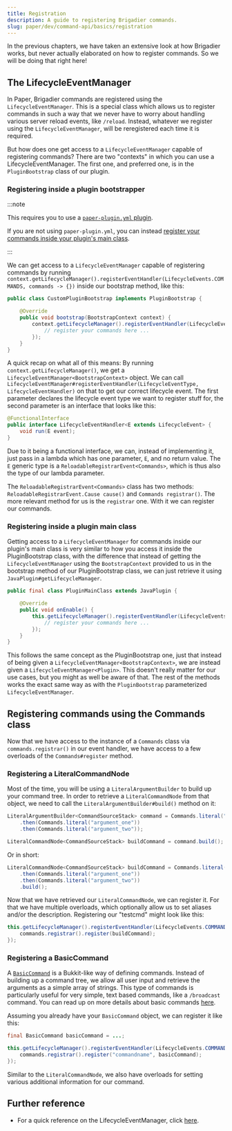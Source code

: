 ```yaml
---
title: Registration
description: A guide to registering Brigadier commands.
slug: paper/dev/command-api/basics/registration
---
```


In the previous chapters, we have taken an extensive look at how Brigadier works, but never actually elaborated on how to register commands. So we will be doing that right here!

## The LifecycleEventManager
In Paper, Brigadier commands are registered using the `LifecycleEventManager`. This is a special class which allows us to register commands in such a way that we never have to
worry about handling various server reload events, like `/reload`. Instead, whatever we register using the `LifecycleEventManager`, will be reregistered each time it is required.

But how does one get access to a `LifecycleEventManager` capable of registering commands? There are two "contexts" in which you can use a LifecycleEventManager. The first one,
and preferred one, is in the `PluginBootstrap` class of our plugin.

### Registering inside a plugin bootstrapper

:::note

This requires you to use a [`paper-plugin.yml` plugin](../../../getting-started/paper-plugins.mdx).

If you are not using `paper-plugin.yml`, you can instead [register your commands inside your plugin's main class](#registering-inside-a-plugin-main-class).

:::

We can get access to a `LifecycleEventManager` capable of registering commands by running `context.getLifecycleManager().registerEventHandler(LifecycleEvents.COMMANDS, commands -> {})`
inside our bootstrap method, like this:

```java title="CustomPluginBootstrap.java"
public class CustomPluginBootstrap implements PluginBootstrap {

    @Override
    public void bootstrap(BootstrapContext context) {
        context.getLifecycleManager().registerEventHandler(LifecycleEvents.COMMANDS, commands -> {
            // register your commands here ...
        });
    }
}
```

A quick recap on what all of this means:
By running `context.getLifecycleManager()`, we get a `LifecycleEventManager<BootstrapContext>` object. We can call
`LifecycleEventManager#registerEventHandler(LifecycleEventType, LifecycleEventHandler)` on that to get our correct lifecycle event. The first parameter declares
the lifecycle event type we want to register stuff for, the second parameter is an interface that looks like this:

```java
@FunctionalInterface
public interface LifecycleEventHandler<E extends LifecycleEvent> {
    void run(E event);
}
```

Due to it being a functional interface, we can, instead of implementing it, just pass in a lambda which has one parameter, `E`, and no return value. The `E` generic type is a
`ReloadableRegistrarEvent<Commands>`, which is thus also the type of our lambda parameter.

The `ReloadableRegistrarEvent<Commands>` class has two methods: `ReloadableRegistrarEvent.Cause cause()` and `Commands registrar()`. The more relevant method for us is
the `registrar` one. With it we can register our commands.


### Registering inside a plugin main class
Getting access to a `LifecycleEventManager` for commands inside our plugin's main class is very similar to how you access it inside the PluginBootstrap class, with the difference
that instead of getting the `LifecycleEventManager` using the `BootstrapContext` provided to us in the bootstrap method of our PluginBootstrap class, we can just retrieve it using
`JavaPlugin#getLifecycleManager`.

```java title="PluginMainClass.java"
public final class PluginMainClass extends JavaPlugin {

    @Override
    public void onEnable() {
        this.getLifecycleManager().registerEventHandler(LifecycleEvents.COMMANDS, commands -> {
            // register your commands here ...
        });
    }
}
```

This follows the same concept as the PluginBootstrap one, just that instead of being given a `LifecycleEventManager<BootstrapContext>`, we are instead given a
`LifecycleEventManager<Plugin>`. This doesn't really matter for our use cases, but you might as well be aware of that.
The rest of the methods works the exact same way as with the `PluginBootstrap` parameterized `LifecycleEventManager`.

## Registering commands using the Commands class
Now that we have access to the instance of a `Commands` class via `commands.registrar()` in our event handler, we have access to a few overloads of the `Commands#register`
method.

### Registering a LiteralCommandNode
Most of the time, you will be using a `LiteralArgumentBuilder` to build up your command tree. In order to retrieve a `LiteralCommandNode` from that object, we need to call the
`LiteralArgumentBuilder#build()` method on it:

```java
LiteralArgumentBuilder<CommandSourceStack> command = Commands.literal("testcmd")
    .then(Commands.literal("argument_one"))
    .then(Commands.literal("argument_two"));

LiteralCommandNode<CommandSourceStack> buildCommand = command.build();
```

Or in short:

```java
LiteralCommandNode<CommandSourceStack> buildCommand = Commands.literal("testcmd")
    .then(Commands.literal("argument_one"))
    .then(Commands.literal("argument_two"))
    .build();
```

Now that we have retrieved our `LiteralCommandNode`, we can register it. For that we have multiple overloads, which optionally allow us to set aliases and/or the description.
Registering our "testcmd" might look like this:

```java
this.getLifecycleManager().registerEventHandler(LifecycleEvents.COMMANDS, commands -> {
    commands.registrar().register(buildCommand);
});
```

### Registering a BasicCommand
A [`BasicCommand`](jd:paper:io.papermc.paper.command.brigadier.BasicCommand) is a Bukkit-like way of defining commands. Instead of building up a command tree,
we allow all user input and retrieve the arguments as a simple array of strings. This type of commands is particularly useful for very simple, text based commands,
like a `/broadcast` command. You can read up on more details about basic commands [here](../misc/basic-command.mdx).

Assuming you already have your `BasicCommand` object, we can register it like this:

```java
final BasicCommand basicCommand = ...;

this.getLifecycleManager().registerEventHandler(LifecycleEvents.COMMANDS, commands -> {
    commands.registrar().register("commandname", basicCommand);
});
```

Similar to the `LiteralCommandNode`, we also have overloads for setting various additional information for our command.

## Further reference
* For a quick reference on the LifecycleEventManager, click [here](../../lifecycle.mdx).
